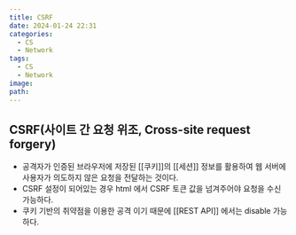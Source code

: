 ```yaml
---
title: CSRF
date: 2024-01-24 22:31
categories:
  - CS
  - Network
tags:
  - CS
  - Network
image: 
path:
---
```


## CSRF(사이트 간 요청 위조, Cross-site request forgery)
- 공격자가 인증된 브라우저에 저장된 [[쿠키]]의 [[세션]] 정보를 활용하여 웹 서버에 사용자가 의도하지 않은 요청을 전달하는 것이다.
- CSRF 설정이 되어있는 경우 html 에서 CSRF 토큰 값을 넘겨주어야 요청을 수신 가능하다.
- 쿠키 기반의 취약점을 이용한 공격 이기 때문에 [[REST API]] 에서는 disable 가능하다.